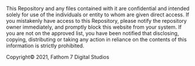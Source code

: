 This Repository and any files contained with it are confidential and intended solely for use of the individuals or entity to whom are given direct access. If you mistakenly have access to this Repository, please notify the repository owner immediately, and promptly block this website from your system. If you are not on the approved list, you have been notified that disclosing, copying, distributing or taking any action in reliance on the contents of this information is strictly prohibited. 

Copyright© 2021, Fathom 7 Digital Studios